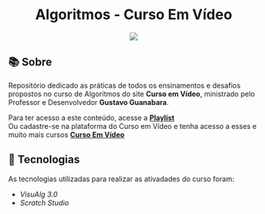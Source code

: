 <h1 align="center"> 
    Algoritmos - Curso Em Vídeo
</h1>

<p align="center">
    <img src="https://blog.geekhunter.com.br/wp-content/uploads/2022/02/logo-curso-em-video.png">
</p>   


## 📚 Sobre

Repositório dedicado as práticas de todos os ensinamentos e desafios propostos no curso de Algoritmos do site **Curso em Vídeo**, ministrado pelo Professor e Desenvolvedor **Gustavo Guanabara**.

Para ter acesso a este conteúdo, acesse a [**Playlist**](https://www.youtube.com/watch?v=8mei6uVttho&list=PLHz_AreHm4dmSj0MHol_aoNYCSGFqvfXV&ab_channel=CursoemV%C3%ADdeo)   
Ou cadastre-se na plataforma do Curso em Vídeo e tenha acesso a esses e muito mais cursos [**Curso Em Vídeo**](https://www.cursoemvideo.com/curso/curso-de-algoritmo/)  


## 🚀 Tecnologias
As tecnologias utilizadas para realizar as ativadades do curso foram:

- *VisuAlg 3.0* 
- *Scratch Studio*

 
